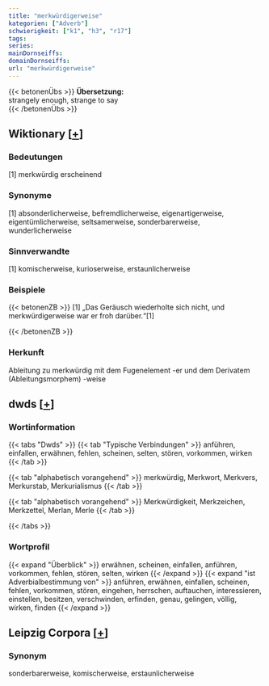 ```yaml
---
title: "merkwürdigerweise"
kategorien: ["Adverb"]
schwierigkeit: ["k1", "h3", "r17"]
tags:
series:
mainDornseiffs:
domainDornseiffs:
url: "merkwürdigerweise"
---
```


{{< betonenÜbs >}}
**Übersetzung:**  
strangely  enough, strange to say  
{{< /betonenÜbs >}}

## Wiktionary [[+](https://de.wiktionary.org/wiki/merkwürdigerweise)]

### Bedeutungen
[1] merkwürdig erscheinend  

### Synonyme
[1] absonderlicherweise, befremdlicherweise, eigenartigerweise, eigentümlicherweise, seltsamerweise, sonderbarerweise, wunderlicherweise  

### Sinnverwandte
[1] komischerweise, kurioserweise, erstaunlicherweise  

### Beispiele
{{< betonenZB >}}
[1] „Das Geräusch wiederholte sich nicht, und merkwürdigerweise war er froh darüber.“[1]  

{{< /betonenZB >}}
### Herkunft
Ableitung zu merkwürdig mit dem Fugenelement -er und dem Derivatem (Ableitungsmorphem) -weise  



## dwds [[+](https://www.dwds.de/wb/merkwürdigerweise)]

### Wortinformation
{{< tabs "Dwds" >}}
{{< tab "Typische Verbindungen" >}}
anführen, einfallen, erwähnen, fehlen, scheinen, selten, stören, vorkommen, wirken
{{< /tab >}}

{{< tab "alphabetisch vorangehend" >}}
merkwürdig, Merkwort, Merkvers, Merkurstab, Merkurialismus
{{< /tab >}}

{{< tab "alphabetisch vorangehend" >}}
Merkwürdigkeit, Merkzeichen, Merkzettel, Merlan, Merle
{{< /tab >}}

{{< /tabs >}}

### Wortprofil
{{< expand "Überblick" >}} erwähnen, scheinen, einfallen, anführen, vorkommen, fehlen, stören, selten, wirken {{< /expand >}}
{{< expand "ist Adverbialbestimmung von" >}} anführen, erwähnen, einfallen, scheinen, fehlen, vorkommen, stören, eingehen, herrschen, auftauchen, interessieren, einstellen, besitzen, verschwinden, erfinden, genau, gelingen, völlig, wirken, finden {{< /expand >}}

## Leipzig Corpora [[+](https://corpora.uni-leipzig.de/en/res?word=merkwürdigerweise&corpusId=deu_newscrawl-public_2018)]


### Synonym
sonderbarerweise, komischerweise, erstaunlicherweise

